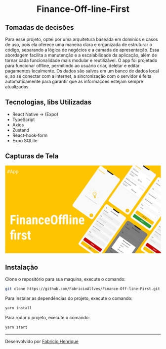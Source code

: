 
<h1 align="center">Finance-Off-line-First</h1>



## Tomadas de  decisões
Para esse projeto, optei por uma arquitetura baseada em domínios e casos de uso, pois ela oferece uma maneira clara e organizada de estruturar o código, separando a lógica de negócios e a camada de apresentação. Essa abordagem facilita a manutenção e a escalabilidade da aplicação, além de tornar cada funcionalidade mais modular e reutilizável. O app foi projetado para funcionar offline, permitindo ao usuário criar, deletar e editar pagamentos localmente. Os dados são salvos em um banco de dados local e, ao se conectar com a internet, a sincronização com o servidor é feita automaticamente para garantir que as informações estejam sempre atualizadas.


## Tecnologias, libs Utilizadas

- React Native -> (Expo)
- TypeScript
- Axios
- Zustand
- React-hook-form
- Expo SQLite

## Capturas de Tela


![capa](.github/bg.png)


## Instalação

Clone o repositório para sua maquina, execute o comando:

```bash
git clone https://github.com/FabricioAllves/Finance-Off-line-First.git
```

Para instalar as dependências do projeto, execute o comando:

```bash
yarn install
```

Para rodar o projeto, execute o comando:

```bash
yarn start
```



---

Desenvolvido por [Fabricio Henrique](https://www.linkedin.com/in/fabricio-26/)
